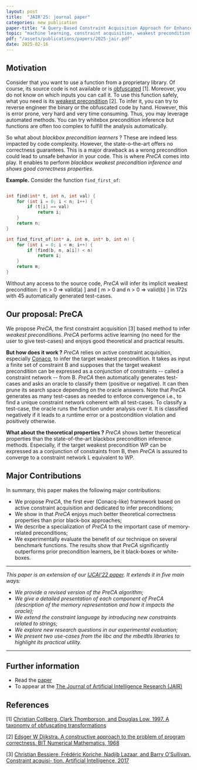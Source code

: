 ```yaml
---
layout: post
title:  "JAIR'25: journal paper"
categories: new publication
paper-title: "A Query-Based Constraint Acquisition Approach for Enhanced Precision in Program Precondition Inference"
topic: "machine learning, constraint acquisition, weakest precondition, software engineering"
pdf: "/assets/publications/papers/2025-jair.pdf"
date: 2025-02-16
---
```


## Motivation

Consider that you want to use a function from a proprietary library. Of course, its source code is not available or is [obfuscated](https://en.wikipedia.org/wiki/Obfuscation_(software)) [1]. Moreover, you do not know on which inputs you can call it. To use this function safely, what you need is its [weakest precondition](https://en.wikipedia.org/wiki/Predicate_transformer_semantics) [2]. To infer it, you can try to reverse engineer the binary or the obfuscated code by hand. However, this is error prone, very hard and very time consuming. Thus, you may leverage automated methods. You can try whitebox precondition inference but functions are often too complex to fulfill the analysis automatically. 

So what about *blackbox precondition learners* ? These are indeed less impacted by code complexity. However, the state-o-the-art offers no correctness guarantees. This is a major drawback as a wrong precondition could lead to unsafe behavior in your code. This is where *PreCA* comes into play. It enables to perform *blackbox weakest precondition inference and shows good correctness properties*.

**Example.** Consider the function `find_first_of`:


```c

int find(int* t, int n, int val) {
    for (int i = 0; i < n; i++) {
        if (t[i] == val)
            return i;
    }
    return n;
}

int find_first_of(int* a, int m, int* b, int n) {
    for (int i = 0; i < m; i++) {
        if (find(b, n, a[i]) < n)
            return i;
    }
    return m;
}

```

Without any access to the source code, *PreCA* will infer its implicit weakest precondition: [ m > 0 => valid(a) ] and [ m > 0 and n > 0 => valid(b) ] in 172s with 45 automatically generated test-cases.


## Our proposal: PreCA

We propose *PreCA*, the first constraint acquisition [3] based method to infer *weakest preconditions*. 
*PreCA* performs active learning (no need for the user to give test-cases) and enjoys good theoretical and practical results.

**But how does it work ?** *PreCA* relies on active constraint acquisition, especially [Conacq](https://www.lirmm.fr/constraintacquisition/conacq.html), to infer the target weakest precondition. It takes as input a finite set of constraint B and supposes that the target weakest precondition can be expressed as a conjunction of constraints -- called a constraint network -- from B. *PreCA* then automatically generates test-cases and asks an oracle to classify them (positive or negative). It can then prune its search space depending on the oracle answers. Note that *PreCA* generates as many test-cases as needed to enforce convergence i.e., to find a unique constraint network coherent with all test-cases. To classify a test-case, the oracle runs the function under analysis over it. It is classified negatively if it leads to a runtime error or a postcondition violation and positively otherwise.

**What about the theoretical properties ?** *PreCA* shows better theoretical properties than the state-of-the-art blackbox precondition inference methods.
Especially, if the target weakest precondition WP can be expressed as a conjunction of constraints from B, then *PreCA* is assured to converge to a constraint network L equivalent to WP. 


## Major Contributions

In summary, this paper makes the following major contributions:
* We propose *PreCA*, the first ever (Conacq-like) framework based on active constraint acquisition and dedicated to infer preconditions;
* We show in that *PreCA* enjoys much better theoretical correctness properties than prior black-box approaches;
* We describe a specialization of *PreCA* to the important case of memory-related preconditions;
* We experimentally evaluate the benefit of our technique on several benchmark functions. The results show that *PreCA* significantly outperforms prior precondition learners, be it black-boxes or white-boxes.

----------------------

*This paper is an extension of our [IJCAI'22 paper](/nutshells/ijcai-22.html). It extends it in five main ways:*
* *We provide a revised version of the PreCA algorithm;*
* *We give a detailed presentation of each component of PreCA (description of the memory representation and how it impacts the oracle);*
* *We extend the constraint language by introducing new constraints related to strings;*
* *We explore new research questions in our experimental evaluation;*
* *We present two use-cases from the libc and the mbedtls libraries to highlight its practical utility.*

----------------------

## Further information

* Read the [paper](/assets/publications/papers/2025-jair.pdf)
* To appear at the [The Journal of Artificial Intelligence Research (JAIR)](https://jair.org/index.php/jair/index) 

## References

[1] [Christian Collberg, Clark Thomborson, and Douglas Low. 1997. A taxonomy of obfuscating transformations](https://citeseerx.ist.psu.edu/viewdoc/download?doi=10.1.1.68.2651&rep=rep1&type=pdf)

[2] [Edsger W Dijkstra. A constructive approach to the problem of program correctness. BIT Numerical Mathematics, 1968](https://link.springer.com/article/10.1007/BF01933419)

[3] [Christian Bessiere, Frédéric Koriche, Nadjib Lazaar, and Barry O’Sullivan. Constraint acquisi- tion. Artificial Intelligence, 2017](https://www.sciencedirect.com/science/article/pii/S0004370215001162)

